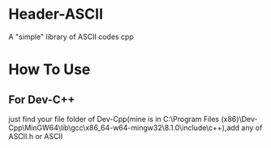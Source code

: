 # Header-ASCII
A "simple" library of ASCII codes  cpp

  # How To Use

  ## For Dev-C++
  just find your file folder of Dev-Cpp(mine is in C:\Program Files (x86)\Dev-Cpp\MinGW64\lib\gcc\x86_64-w64-mingw32\8.1.0\include\c++),add any of ASCII.h or ASCII 
